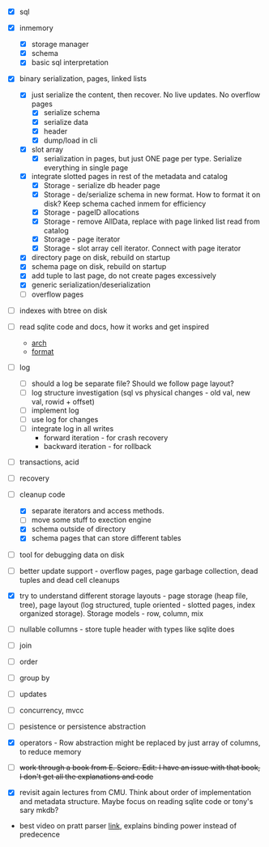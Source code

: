 * [x] sql
* [x] inmemory
    * [x] storage manager
    * [x] schema
    * [x] basic sql interpretation
* [x] binary serialization, pages, linked lists
    * [x] just serialize the content, then recover. No live updates. No overflow pages
        * [x] serialize schema
        * [x] serialize data
        * [x] header
        * [x] dump/load in cli
    * [x] slot array
        * [x] serialization in pages, but just ONE page per type. Serialize everything in single page
    * [x] integrate slotted pages in rest of the metadata and catalog
        * [x] Storage - serialize db header page
        * [x] Storage - de/serialize schema in new format. How to format it on disk? Keep schema cached inmem for efficiency
        * [x] Storage - pageID allocations
        * [x] Storage - remove AllData, replace with page linked list read from catalog
        * [x] Storage - page iterator
        * [x] Storage - slot array cell iterator. Connect with page iterator
    * [x] directory page on disk, rebuild on startup
    * [x] schema page on disk, rebuild on startup
    * [x] add tuple to last page, do not create pages excessively
    * [x] generic serialization/deserialization
    * [ ] overflow pages

* [ ] indexes with btree on disk
* [ ] read sqlite code and docs, how it works and get inspired
    * [arch](https://www.sqlite.org/arch.html)
    * [format](https://www.sqlite.org/fileformat2.html)
* [ ] log
    * [ ] should a log be separate file? Should we follow page layout?
    * [ ] log structure investigation (sql vs physical changes - old val, new val, rowid + offset)
    * [ ] implement log
    * [ ] use log for changes
    * [ ] integrate log in all writes
        * forward iteration - for crash recovery
        * backward iteration - for rollback
* [ ] transactions, acid
* [ ] recovery

* [ ] cleanup code 
    * [x] separate iterators and access methods.
    * [ ] move some stuff to exection engine
    * [x] schema outside of directory
    * [x] schema pages that can store different tables
* [ ] tool for debugging data on disk
* [ ] better update support - overflow pages, page garbage collection, dead tuples and dead cell cleanups 
* [x] try to understand different storage layouts - page storage (heap file, tree), page layout (log structured, tuple oriented - slotted pages, index organized storage). Storage models - row, column, mix
* [ ] nullable collumns - store tuple header with types like sqlite does
* [ ] join
* [ ] order
* [ ] group by
* [ ] updates
* [ ] concurrency, mvcc
* [ ] pesistence or persistence abstraction

* [x] operators - Row abstraction might be replaced by just array of columns, to reduce memory
* [ ] ~~work through a book from E. Sciore. Edit: I have an issue with that book, I don't get all the explanations and code~~
* [x] revisit again lectures from CMU. Think about order of implementation and metadata structure. Maybe focus on reading sqlite code or tony's sary mkdb?

* best video on pratt parser [link](https://www.youtube.com/watch?v=0c8b7YfsBKs), explains binding power instead of predecence